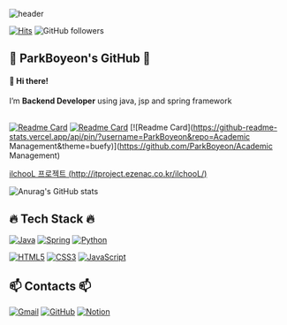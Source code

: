 <!-- ![header](https://capsule-render.vercel.app/api?type=slice&color=FFCCE6&height=300&section=header&text=ParkBoyeon&fontSize=90) -->
<!-- ![header](https://capsule-render.vercel.app/api?type=slice&color=D6ADFA&height=300&section=header&text=ParkBoyeon&fontSize=90) -->
![header](https://capsule-render.vercel.app/api?type=slice&color=BBB2E9&height=300&section=header&text=ParkBoyeon&fontSize=90)


[![Hits](https://hits.seeyoufarm.com/api/count/incr/badge.svg?url=https%3A%2F%2Fgithub.com%2FParkBoyeon&count_bg=%23CBA9FF&title_bg=%23555555&icon=&icon_color=%23E7E7E7&title=hits&edge_flat=true)](https://hits.seeyoufarm.com)
![GitHub followers](https://img.shields.io/github/followers/ParkBoyeon?style=social)




<!-- <h2 align=center> 💜 ParkBoyeon's GitHub 💜 </h2> -->
## 💜 ParkBoyeon's GitHub 💜
#### 👋 Hi there! 

I’m <b>Backend Developer</b> using java, jsp and spring framework
<br>
<br>




<!-- - 👀 I’m interested in ...
- 💞️ I’m looking to collaborate on ...
- 📫 How to reach me ...
 -->

[![Readme Card](https://github-readme-stats.vercel.app/api/pin/?username=ParkBoyeon&repo=ParkBoyeon&theme=buefy)](https://github.com/ParkBoyeon/ParkBoyeon)
[![Readme Card](https://github-readme-stats.vercel.app/api/pin/?username=ParkBoyeon&repo=ilchooL&theme=buefy)](https://github.com/ParkBoyeon/ilchooL)
[![Readme Card](https://github-readme-stats.vercel.app/api/pin/?username=ParkBoyeon&repo=Academic Management&theme=buefy)](https://github.com/ParkBoyeon/Academic Management)

[ilchooL 프로젝트 (http://itproject.ezenac.co.kr/ilchooL/)](http://itproject.ezenac.co.kr/ilchooL/)

![Anurag's GitHub stats](https://github-readme-stats.vercel.app/api?username=ParkBoyeon&&show_icons=true&theme=buefy)


## 🔥 Tech Stack 🔥
<!-- <h2 align=center> 🔥 Tech Stack 🔥 <h2> -->


[![Java](https://img.shields.io/badge/Java-007396?style=flat-square&logo=Java&logoColor=white)](https://java.com/ko/)
[![Spring](https://img.shields.io/badge/Spring-6DB33F?style=flat-square&logo=Spring&logoColor=white)](https://spring.io/)
[![Python](https://img.shields.io/badge/Python-3776AB?style=flat-square&logo=Python&logoColor=white)](https://www.python.org/)

[![HTML5](https://img.shields.io/badge/HTML5-E34F26?style=flat-square&logo=HTML5&logoColor=white)]()
[![CSS3](https://img.shields.io/badge/CSS3-1572B6?style=flat-square&logo=CSS3&logoColor=white)]()
[![JavaScript](https://img.shields.io/badge/JavaScript-F7DF1E?style=flat-square&logo=JavaScript&logoColor=black)]()

  

## 📫 Contacts 📫
<!-- <h2 align=center> 📫 Contacts 📫 </h2> -->

[![Gmail](https://img.shields.io/badge/Gmail-EA4335?style=flat-square&logo=Gmail&logoColor=white)](bo3893@gmail.com)
[![GitHub](https://img.shields.io/badge/GitHub-181717?style=flat-square&logo=GitHub&logoColor=white)](https://github.com/ParkBoyeon)
[![Notion](https://img.shields.io/badge/Notion-003366?style=flat-square&logo=Notion&logoColor=white)](https://courageous-sidewalk-baa.notion.site/STUDY-ba91174e1864497fbedd7c68c728ab35)

